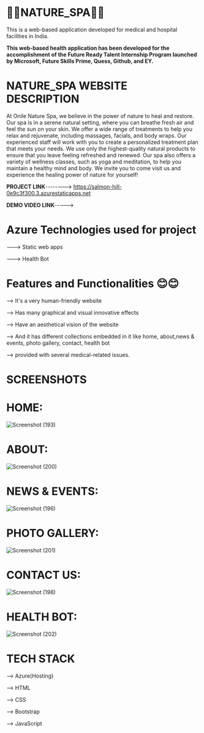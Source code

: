 # 💫💫NATURE_SPA💫💫 
This is a web-based application developed for medical and hospital facilities in India.

**This web-based health application has been developed for the accomplishment of the Future Ready Talent Internship Program launched by Microsoft, Future Skills Prime, Quess, Github, and EY.**

# NATURE_SPA WEBSITE DESCRIPTION
 At Onile Nature Spa, we believe in the power of nature to heal and restore. Our spa is in a serene natural setting, where you can breathe fresh air and feel the sun on your skin. We offer a wide range of treatments to help you relax and rejuvenate, including massages, facials, and body wraps. Our experienced staff will work with you to create a personalized treatment plan that meets your needs. We use only the highest-quality natural products to ensure that you leave feeling refreshed and renewed. Our spa also offers a variety of wellness classes, such as yoga and meditation, to help you maintain a healthy mind and body. We invite you to come visit us and experience the healing power of nature for yourself!

**PROJECT LINK**--------> https://salmon-hill-0e9c3f300.3.azurestaticapps.net

**DEMO VIDEO LINK**----->

# Azure Technologies used for project

---> Static web apps


---> Health Bot

# Features and Functionalities 😊😊

--> It's a very human-friendly website 

--> Has many graphical and visual innovative effects

--> Have an aesthetical vision of the website 

--> And it has different collections embedded in it like home, about,news & events, photo gallery, contact, health bot 

--> provided with several medical-related issues.

# SCREENSHOTS

# HOME:

![Screenshot (193)](https://github.com/Medisetti-Nandini2003/Nature_spa-/assets/103932228/a6ff1b3d-6486-46f0-bbd2-75497d7f1003)

# ABOUT:

![Screenshot (200)](https://github.com/Medisetti-Nandini2003/Nature_spa-/assets/103932228/5222fe9e-e618-48a6-a73e-57a93fa8ae50)

# NEWS & EVENTS:

![Screenshot (196)](https://github.com/Medisetti-Nandini2003/Nature_spa-/assets/103932228/d835a277-6d7f-4808-bf66-932676804d69)

# PHOTO GALLERY:

![Screenshot (201)](https://github.com/Medisetti-Nandini2003/Nature_spa-/assets/103932228/28bc0920-d8b2-4b76-afdf-5ded6b485d51)

# CONTACT US:

![Screenshot (198)](https://github.com/Medisetti-Nandini2003/Nature_spa-/assets/103932228/332cea57-20f9-4557-b9ab-310691cc6712)

# HEALTH BOT:

![Screenshot (202)](https://github.com/Medisetti-Nandini2003/Nature_spa-/assets/103932228/12fa5888-0e77-4088-bb3d-2ea2e4c51883)

# TECH STACK

--> Azure(Hosting) 

--> HTML 

--> CSS 

--> Bootstrap 

--> JavaScript
